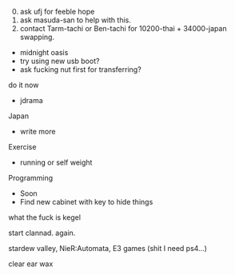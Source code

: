 0. ask ufj for feeble hope
1. ask masuda-san to help with this.
2. contact Tarm-tachi or Ben-tachi for 10200-thai + 34000-japan swapping.

- midnight oasis
- try using new usb boot?
- ask fucking nut first for transferring?

do it now
- jdrama

Japan
- write more

Exercise
- running or self weight

Programming
- Soon
- Find new cabinet with key to hide things

what the fuck is kegel

start clannad. again.

stardew valley, 
NieR:Automata,
E3 games (shit I need ps4...)

clear ear wax
